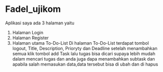 # Fadel_ujikom
Aplikasi saya ada 3 halaman yaitu
1. Halaman Login
2. Halaman Register
3. Halaman utama To-Do-List
   Di halaman To-Do-List terdapat tombol logout, Title, Description, Prioryty dan Deadline setelah menambahkan semua klik tombol add Task
   lalu tugas bisa dicari supaya lebih mudah dalam mencari tugas dan anda juga dapa menambahkan subtask dan apabila salah memasukan data,data tersebut bisa di ubah dan di hapus
